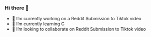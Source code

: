 ### Hi there 👋

- 🔭 I’m currently working on a Reddit Submission to Tiktok video
- 🌱 I’m currently learning C
- 👯 I’m looking to collaborate on Reddit Submission to Tiktok video
